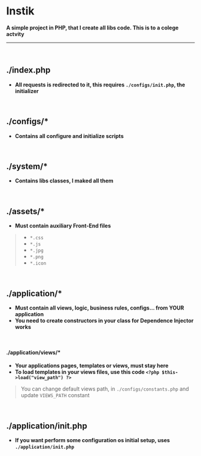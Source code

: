# Instik

**A simple project in PHP, that I create all libs code. This is to a colege actvity**

---

<br/>

## ./index.php

 - **All requests is redirected to it, this requires `./configs/init.php`, the initializer**

<br/>

## ./configs/*

 - **Contains all configure and initialize scripts**

<br/>

## ./system/*

 - **Contains libs classes, I maked all them**

<br/>

## ./assets/*

 - **Must contain auxiliary Front-End files**
 > - `*.css`
 > - `*.js`
 > - `*.jpg`
 > - `*.png`
 > - `*.icon`

<br/>

## ./application/*

 - **Must contain all views, logic, business rules, configs... from YOUR application**
 - **You need to create constructors in your class for Dependence Injector works**

<br/>

 #### ./application/views/*

 - **Your applications pages, templates or views, must stay here**
 - **To load templates in your views files, use this code `<?php $this->load("view_path") ?>`**

 > You can change default views path, in `./configs/constants.php` and update `VIEWS_PATH` constant

<br/>

## ./application/init.php

 - **If you want perform some configuration os initial setup, uses `./application/init.php`**
